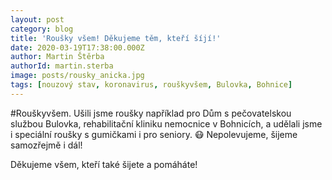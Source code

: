 ```yaml
---
layout: post
category: blog
title: 'Roušky všem! Děkujeme těm, kteří šíjí!'
date: 2020-03-19T17:38:00.000Z
author: Martin Štěrba
authorId: martin.sterba
image: posts/rousky_anicka.jpg
tags: [nouzový stav, koronavirus, rouškyvšem, Bulovka, Bohnice]
---
```



#Rouškyvšem. Ušili jsme roušky například pro Dům s pečovatelskou službou Bulovka, rehabilitační kliniku nemocnice v Bohnicích, a udělali jsme i speciální roušky s gumičkami i pro seniory. 😷 Nepolevujeme, šijeme samozřejmě i dál!

Děkujeme všem, kteří také šijete a pomáháte!
